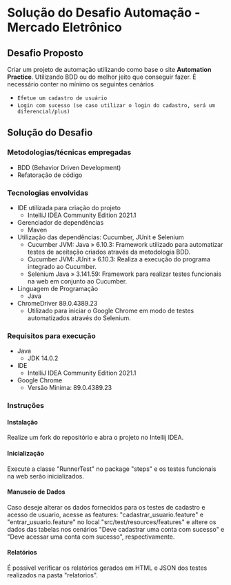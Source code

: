# Solução do Desafio Automação - Mercado Eletrônico

## Desafio Proposto
Criar um projeto de automação utilizando como base o site **Automation Practice**.
Utilizando BDD ou do melhor jeito que conseguir fazer. 
É necessário conter no mínimo os seguintes cenários

* `Efetue um cadastro de usuário`
* `Login com sucesso (se caso utilizar o login do cadastro, será um diferencial/plus)`

## Solução do Desafio
### Metodologias/técnicas empregadas
* BDD (Behavior Driven Development)
* Refatoração de código

### Tecnologias envolvidas
* IDE utilizada para criação do projeto
  * IntelliJ IDEA Community Edition 2021.1
* Gerenciador de dependências
  * Maven
* Utilização das dependências: Cucumber, JUnit e Selenium
  * Cucumber JVM: Java » 6.10.3: Framework utilizado para automatizar testes de aceitação criados através da metodologia BDD.
  * Cucumber JVM: JUnit » 6.10.3: Realiza a execução do programa integrado ao Cucumber.
  * Selenium Java » 3.141.59: Framework para realizar testes funcionais na web em conjunto ao Cucumber.
* Linguagem de Programação
  * Java
* ChromeDriver 89.0.4389.23
  * Utilizado para iniciar o Google Chrome em modo de testes automatizados através do Selenium.

### Requisitos para execução
* Java 
  * JDK 14.0.2
* IDE
  * IntelliJ IDEA Community Edition 2021.1
* Google Chrome
  * Versão Minima: 89.0.4389.23

### Instruções
#### Instalação
Realize um fork do repositório e abra o projeto no Intellij IDEA.

#### Inicialização
Execute a classe "RunnerTest" no package "steps" e os testes funcionais na web serão inicializados.

#### Manuseio de Dados
Caso deseje alterar os dados fornecidos para os testes de cadastro e acesso de usuario, acesse as features: "cadastrar_usuario.feature" e "entrar_usuario.feature" no local "src/test/resources/features" e altere os dados das tabelas nos cenários "Deve cadastrar uma conta com sucesso" e "Deve acessar uma conta com sucesso", respectivamente.

#### Relatórios
É possivel verificar os relatórios gerados em HTML e JSON dos testes realizados na pasta "relatorios".
